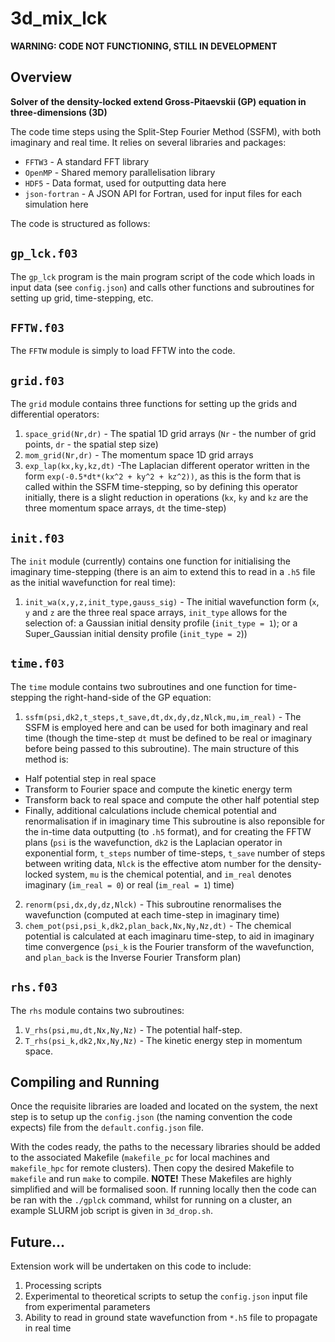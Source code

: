 # 3d_mix_lck
**WARNING: CODE NOT FUNCTIONING, STILL IN DEVELOPMENT**
## Overview 

**Solver of the density-locked extend Gross-Pitaevskii (GP) equation in three-dimensions (3D)**

The code time steps using the Split-Step Fourier Method (SSFM), with both imaginary and real time. It relies on several libraries and packages:
* `FFTW3` - A standard FFT library
* `OpenMP` - Shared memory parallelisation library
* `HDF5` - Data format, used for outputting data here
* `json-fortran` - A JSON API for Fortran, used for input files for each simulation here

The code is structured as follows:

## `gp_lck.f03`
The `gp_lck` program is the main program script of the code which loads in input data (see `config.json`) and calls other functions and subroutines for setting up grid, time-stepping, etc.

## `FFTW.f03`
The `FFTW` module is simply to load FFTW into the code.

## `grid.f03`
The `grid` module contains three functions for setting up the grids and differential operators:
1) `space_grid(Nr,dr)` - The spatial 1D grid arrays (`Nr` - the number of grid points, `dr` - the spatial step size)
2) `mom_grid(Nr,dr)` - The momentum space 1D grid arrays 
3) `exp_lap(kx,ky,kz,dt)` -The Laplacian different operator written in the form `exp(-0.5*dt*(kx^2 + ky^2 + kz^2))`, as this is the form that is called within the SSFM time-stepping, so by defining this operator initially, there is a slight reduction in operations (`kx`, `ky` and `kz` are the three momentum space arrays, `dt` the time-step)

## `init.f03`
The `init` module (currently) contains one function for initialising the imaginary time-stepping (there is an aim to extend this to read in a `.h5` file as the initial wavefunction for real time):
1) `init_wa(x,y,z,init_type,gauss_sig)` - The initial wavefunction form (`x`, `y` and `z` are the three real space arrays, `init_type` allows for the selection of: a Gaussian initial density profile (`init_type = 1`); or a Super_Gaussian initial density profile (`init_type = 2`))

## `time.f03`
The `time` module contains two subroutines and one function for time-stepping the right-hand-side of the GP equation:
1) `ssfm(psi,dk2,t_steps,t_save,dt,dx,dy,dz,Nlck,mu,im_real)` - The SSFM is employed here and can be used for both imaginary and real time (though the time-step `dt` must be defined to be real or imaginary before being passed to this subroutine). The main structure of this method is:
* Half potential step in real space
* Transform to Fourier space and compute the kinetic energy term
* Transform back to real space and compute the other half potential step
* Finally, additional calculations include chemical potential and renormalisation if in imaginary time
This subroutine is also reponsible for the in-time data outputting (to `.h5` format), and for creating the FFTW plans (`psi` is the wavefunction, `dk2` is the Laplacian operator in exponential form, `t_steps` number of time-steps, `t_save` number of steps between writing data, `Nlck` is the effective atom number for the density-locked system, `mu` is the chemical potential, and `im_real` denotes imaginary (`im_real = 0`) or real (`im_real = 1`) time)
2) `renorm(psi,dx,dy,dz,Nlck)` - This subroutine renormalises the wavefunction (computed at each time-step in imaginary time)
3) `chem_pot(psi,psi_k,dk2,plan_back,Nx,Ny,Nz,dt)` - The chemical potential is calculated at each imaginaru time-step, to aid in imaginary time convergence (`psi_k` is the Fourier transform of the wavefunction, and `plan_back` is the Inverse Fourier Transform plan)

## `rhs.f03`
The `rhs` module contains two subroutines:
1) `V_rhs(psi,mu,dt,Nx,Ny,Nz)` - The potential half-step.
2) `T_rhs(psi_k,dk2,Nx,Ny,Nz)` - The kinetic energy step in momentum space.

## Compiling and Running
Once the requisite libraries are loaded and located on the system, the next step is to setup up the `config.json` (the naming convention the code expects) file from the `default.config.json` file. 

With the codes ready, the paths to the necessary libraries should be added to the associated Makefile (`makefile_pc` for local machines and `makefile_hpc` for remote clusters). Then copy the desired Makefile to `makefile` and run `make` to compile. **NOTE!** These Makefiles are highly simplified and will be formalised soon. If running locally then the code can be ran with the `./gplck` command, whilst for running on a cluster, an example SLURM job script is given in `3d_drop.sh`.

## Future...
Extension work will be undertaken on this code to include:
1) Processing scripts
2) Experimental to theoretical scripts to setup the `config.json` input file from experimental parameters
3) Ability to read in ground state wavefunction from `*.h5` file to propagate in real time


